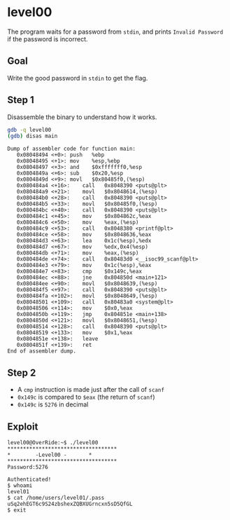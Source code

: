 # level00
The program waits for a password  from `stdin`, and prints `Invalid Password` if the password is incorrect.

## Goal
Write the good password in `stdin` to get the flag.

## Step 1
Disassemble the binary to understand how it works.

```bash
gdb -q level00
(gdb) disas main
```

```console
Dump of assembler code for function main:
   0x08048494 <+0>:	push   %ebp
   0x08048495 <+1>:	mov    %esp,%ebp
   0x08048497 <+3>:	and    $0xfffffff0,%esp
   0x0804849a <+6>:	sub    $0x20,%esp
   0x0804849d <+9>:	movl   $0x80485f0,(%esp)
   0x080484a4 <+16>:	call   0x8048390 <puts@plt>
   0x080484a9 <+21>:	movl   $0x8048614,(%esp)
   0x080484b0 <+28>:	call   0x8048390 <puts@plt>
   0x080484b5 <+33>:	movl   $0x80485f0,(%esp)
   0x080484bc <+40>:	call   0x8048390 <puts@plt>
   0x080484c1 <+45>:	mov    $0x804862c,%eax
   0x080484c6 <+50>:	mov    %eax,(%esp)
   0x080484c9 <+53>:	call   0x8048380 <printf@plt>
   0x080484ce <+58>:	mov    $0x8048636,%eax
   0x080484d3 <+63>:	lea    0x1c(%esp),%edx
   0x080484d7 <+67>:	mov    %edx,0x4(%esp)
   0x080484db <+71>:	mov    %eax,(%esp)
   0x080484de <+74>:	call   0x80483d0 <__isoc99_scanf@plt>
   0x080484e3 <+79>:	mov    0x1c(%esp),%eax
   0x080484e7 <+83>:	cmp    $0x149c,%eax
   0x080484ec <+88>:	jne    0x804850d <main+121>
   0x080484ee <+90>:	movl   $0x8048639,(%esp)
   0x080484f5 <+97>:	call   0x8048390 <puts@plt>
   0x080484fa <+102>:	movl   $0x8048649,(%esp)
   0x08048501 <+109>:	call   0x80483a0 <system@plt>
   0x08048506 <+114>:	mov    $0x0,%eax
   0x0804850b <+119>:	jmp    0x804851e <main+138>
   0x0804850d <+121>:	movl   $0x8048651,(%esp)
   0x08048514 <+128>:	call   0x8048390 <puts@plt>
   0x08048519 <+133>:	mov    $0x1,%eax
   0x0804851e <+138>:	leave  
   0x0804851f <+139>:	ret    
End of assembler dump.
```

## Step 2
- A `cmp` instruction is made just after the call of `scanf`
- `0x149c` is compared to `$eax` (the return of `scanf`)
- `0x149c` is `5276` in decimal

## Exploit
```console
level00@OverRide:~$ ./level00 
***********************************
* 	     -Level00 -		  *
***********************************
Password:5276

Authenticated!
$ whoami
level01
$ cat /home/users/level01/.pass
uSq2ehEGT6c9S24zbshexZQBXUGrncxn5sD5QfGL
$ exit
```